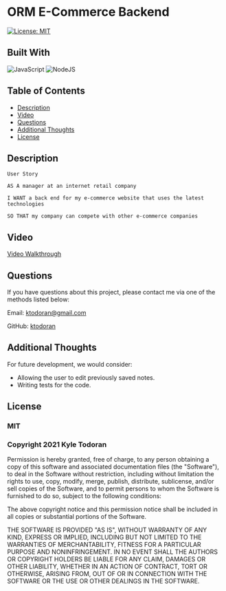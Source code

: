 # ORM E-Commerce Backend
        
[![License: MIT](https://img.shields.io/badge/License-MIT-yellow.svg)](https://opensource.org/licenses/MIT)
      
## Built With
    
<img alt="JavaScript" src="https://img.shields.io/badge/javascript-%23323330.svg?style=for-the-badge&logo=javascript&logoColor=%23F7DF1E"/>

<img alt="NodeJS" src="https://img.shields.io/badge/node.js-%2343853D.svg?style=for-the-badge&logo=node-dot-js&logoColor=white"/>


## Table of Contents

* [Description](#description)
* [Video](#video)
* [Questions](#questions)
* [Additional Thoughts](#additional-thoughts)
* [License](#license)

## Description
  `User Story`

    AS A manager at an internet retail company

    I WANT a back end for my e-commerce website that uses the latest technologies

    SO THAT my company can compete with other e-commerce companies

## Video
[Video Walkthrough](https://drive.google.com/file/d/1esD9PzSNFZv_lNr9bjpil3ub70AVuNax/view)

## Questions
If you have questions about this project, please contact me via one of the methods listed below:

Email: ktodoran@gmail.com

GitHub: [ktodoran](https://github.com/ktodoran)

## Additional Thoughts

For future development, we would consider:

* Allowing the user to edit previously saved notes.
* Writing tests for the code.

## License
        
### MIT
        
### Copyright 2021 Kyle Todoran
        
Permission is hereby granted, free of charge, to any person obtaining a copy of this software and associated documentation files (the "Software"), to deal in the Software without restriction, including without limitation the rights to use, copy, modify, merge, publish, distribute, sublicense, and/or sell copies of the Software, and to permit persons to whom the Software is furnished to do so, subject to the following conditions:

  The above copyright notice and this permission notice shall be included in all copies or substantial portions of the Software.

  THE SOFTWARE IS PROVIDED "AS IS", WITHOUT WARRANTY OF ANY KIND, EXPRESS OR IMPLIED, INCLUDING BUT NOT LIMITED TO THE WARRANTIES OF MERCHANTABILITY, FITNESS FOR A PARTICULAR PURPOSE AND NONINFRINGEMENT. IN NO EVENT SHALL THE AUTHORS OR COPYRIGHT HOLDERS BE LIABLE FOR ANY CLAIM, DAMAGES OR OTHER LIABILITY, WHETHER IN AN ACTION OF CONTRACT, TORT OR OTHERWISE, ARISING FROM, OUT OF OR IN CONNECTION WITH THE SOFTWARE OR THE USE OR OTHER DEALINGS IN THE SOFTWARE.